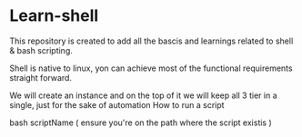 # Learn-shell

This repository is created to add all the bascis and learnings related to shell & bash scripting.

Shell is native to linux, yon can achieve most of the functional requirements straight forward.

We will create an instance and on the top of it we will keep all 3 tier in a single, just for the sake of automation
How to run a script

bash scriptName ( ensure you're on the path where the script existis )